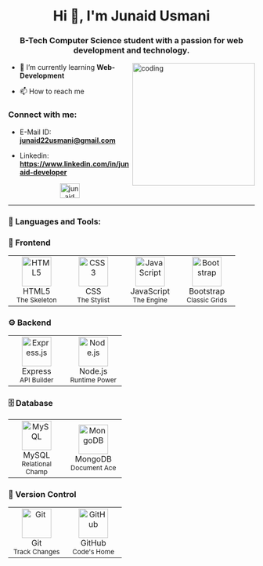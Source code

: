 <h1 align="center">Hi 👋, I'm Junaid Usmani</h1>
<h3 align="center">B-Tech Computer Science student with a passion for web development and technology.</h3>

<img align="right" alt="coding" width="250" src="https://media.licdn.com/dms/image/v2/D5612AQGOmwfIE5mlWA/article-cover_image-shrink_720_1280/article-cover_image-shrink_720_1280/0/1674617947228?e=2147483647&v=beta&t=L-J1EFIJzlFXa-2bu5K-SqOT0PXYAaPZgXxnpneoF0U">

- 🌱 I’m currently learning **Web-Development**

- 📫 How to reach me

<h3 align="left">Connect with me:</h3>
   
-  E-Mail ID: **junaid22usmani@gmail.com**

-  Linkedin: **https://www.linkedin.com/in/junaid-developer**


<p align="center">
<a href="https://www.linkedin.com/in/junaid-developer" target="blank"><img align="center" src="https://raw.githubusercontent.com/rahuldkjain/github-profile-readme-generator/master/src/images/icons/Social/linked-in-alt.svg" alt="junaid usmani" height="30" width="40" /></a>
</p>

---

### 🚀 Languages and Tools:

<div align="left">

  <h3>🎨 Frontend</h3>
  <table>
    <tr>
      <td align="center" width="100">
        <img src="https://skillicons.dev/icons?i=html" width="60" height="60" alt="HTML5" />
        <br>HTML5<br><sub>The Skeleton</sub>
      </td>
      <td align="center" width="100">
        <img src="https://skillicons.dev/icons?i=css" width="60" height="60" alt="CSS3" />
        <br>CSS<br><sub>The Stylist</sub>
      </td>
      <td align="center" width="100">
        <img src="https://skillicons.dev/icons?i=js" width="60" height="60" alt="JavaScript" />
        <br>JavaScript<br><sub>The Engine</sub>
      </td>
      <td align="center" width="100">
        <img src="https://skillicons.dev/icons?i=bootstrap" width="60" height="60" alt="Bootstrap" />
        <br>Bootstrap<br><sub>Classic Grids</sub>
      </td>
    </tr>
  </table>

  <h3>⚙️ Backend</h3>
  <table>
    <tr>
      <td align="center" width="100">
        <img src="https://skillicons.dev/icons?i=express" width="60" height="60" alt="Express.js" />
        <br>Express<br><sub>API Builder</sub>
      </td>
      <td align="center" width="100">
        <img src="https://skillicons.dev/icons?i=nodejs" width="60" height="60" alt="Node.js" />
        <br>Node.js<br><sub>Runtime Power</sub>
      </td>
    </tr>
  </table>

  <h3>🗄️ Database</h3>
  <table>
    <tr>
      <td align="center" width="100">
        <img src="https://skillicons.dev/icons?i=mysql" width="60" height="60" alt="MySQL" />
        <br>MySQL<br><sub>Relational Champ</sub>
      </td>
       <td align="center" width="100">
        <img src="https://skillicons.dev/icons?i=mongodb" width="60" height="60" alt="MongoDB" />
        <br>MongoDB<br><sub>Document Ace</sub>
      </td>
    </tr>
  </table>
  
  <h3>🔄 Version Control</h3>
  <table>
    <tr>
      <td align="center" width="100">
        <img src="https://skillicons.dev/icons?i=git" width="60" height="60" alt="Git" />
        <br>Git<br><sub>Track Changes</sub>
      </td>
      <td align="center" width="100">
        <img src="https://skillicons.dev/icons?i=github" width="60" height="60" alt="GitHub" />
        <br>GitHub<br><sub>Code's Home</sub>
      </td>
    </tr>
  </table>
</div>
